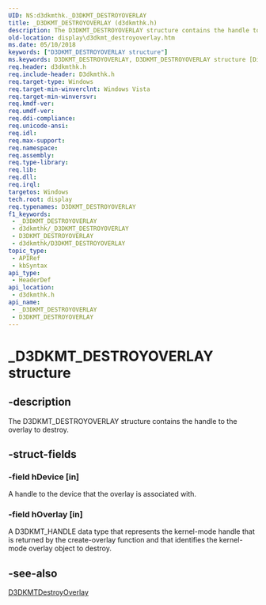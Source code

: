 ```yaml
---
UID: NS:d3dkmthk._D3DKMT_DESTROYOVERLAY
title: _D3DKMT_DESTROYOVERLAY (d3dkmthk.h)
description: The D3DKMT_DESTROYOVERLAY structure contains the handle to the overlay to destroy.
old-location: display\d3dkmt_destroyoverlay.htm
ms.date: 05/10/2018
keywords: ["D3DKMT_DESTROYOVERLAY structure"]
ms.keywords: D3DKMT_DESTROYOVERLAY, D3DKMT_DESTROYOVERLAY structure [Display Devices], OpenGL_Structs_57b46d39-5b2c-4d58-9daa-e1460168fe55.xml, _D3DKMT_DESTROYOVERLAY, d3dkmthk/D3DKMT_DESTROYOVERLAY, display.d3dkmt_destroyoverlay
req.header: d3dkmthk.h
req.include-header: D3dkmthk.h
req.target-type: Windows
req.target-min-winverclnt: Windows Vista
req.target-min-winversvr: 
req.kmdf-ver: 
req.umdf-ver: 
req.ddi-compliance: 
req.unicode-ansi: 
req.idl: 
req.max-support: 
req.namespace: 
req.assembly: 
req.type-library: 
req.lib: 
req.dll: 
req.irql: 
targetos: Windows
tech.root: display
req.typenames: D3DKMT_DESTROYOVERLAY
f1_keywords:
 - _D3DKMT_DESTROYOVERLAY
 - d3dkmthk/_D3DKMT_DESTROYOVERLAY
 - D3DKMT_DESTROYOVERLAY
 - d3dkmthk/D3DKMT_DESTROYOVERLAY
topic_type:
 - APIRef
 - kbSyntax
api_type:
 - HeaderDef
api_location:
 - d3dkmthk.h
api_name:
 - _D3DKMT_DESTROYOVERLAY
 - D3DKMT_DESTROYOVERLAY
---
```


# _D3DKMT_DESTROYOVERLAY structure


## -description

The D3DKMT_DESTROYOVERLAY structure contains the handle to the overlay to destroy.

## -struct-fields

### -field hDevice [in]

A handle to the device that the overlay is associated with.

### -field hOverlay [in]

A D3DKMT_HANDLE data type that represents the kernel-mode handle that is returned by the create-overlay function and that identifies the kernel-mode overlay object to destroy.

## -see-also

<a href="/windows-hardware/drivers/ddi/d3dkmthk/nf-d3dkmthk-d3dkmtdestroyoverlay">D3DKMTDestroyOverlay</a>


